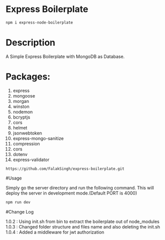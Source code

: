 # Express Boilerplate

```sh
npm i express-node-boilerplate
```
# Description
A Simple Express Boilerplate with MongoDB as Database.

# Packages:

1. express
2. mongoose
3. morgan
4. winston
5. nodemon
6. bcryptjs
7. cors
8. helmet
9. jsonwebtoken
10. express-mongo-sanitize
11. compression
12. cors
13. dotenv
14. express-validator

```git
https://github.com/FalakSingh/express-boilerplate.git
```

#Usage

Simply go the server directory and run the following command. This will deploy the server in development mode.(Default PORT is 4000)

```bash
npm run dev
```


#Change Log

1.0.2 : Using init.sh from bin to extract the boilerplate out of node_modules
1.0.3 : Changed folder structure and files name and also deleting the init.sh
1.0.4 : Added a middleware for jwt authorization